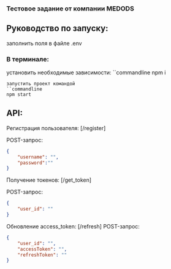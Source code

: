 ### Тестовое задание от компании MEDODS

## Руководство по запуску:

заполнить поля в файле .env

### В терминале:
установить необходимые зависимости:
``commandline
npm i
```
запустить проект командой 
``commandline
npm start
```

## API:
Регистрация пользователя: [/register]

POST-запрос:
```json
{
    "username": "",
    "password":""
}
```

Получение токенов: [/get_token]

POST-запрос:
```json
{
    "user_id": ""
}
```

Обновление access_token: [/refresh]
POST-запрос:
```json
{
    "user_id": "",
    "accessToken": "",
    "refreshToken": ""
}
```


